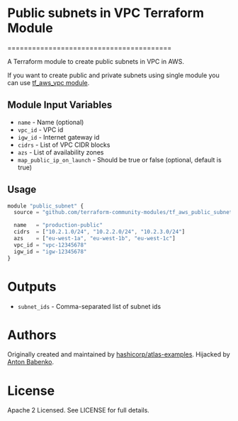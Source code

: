 # Public subnets in VPC Terraform Module
========================================

A Terraform module to create public subnets in VPC in AWS.

If you want to create public and private subnets using single module you can use [tf_aws_vpc module](https://github.com/terraform-community-modules/tf_aws_vpc).


Module Input Variables
----------------------

- `name` - Name (optional)
- `vpc_id` - VPC id
- `igw_id` - Internet gateway id
- `cidrs` - List of VPC CIDR blocks
- `azs` - List of availability zones
- `map_public_ip_on_launch` - Should be true or false (optional, default is true)

Usage
-----

```js
module "public_subnet" {
  source = "github.com/terraform-community-modules/tf_aws_public_subnet"

  name   = "production-public"
  cidrs  = ["10.2.1.0/24", "10.2.2.0/24", "10.2.3.0/24"]
  azs    = ["eu-west-1a", "eu-west-1b", "eu-west-1c"]
  vpc_id = "vpc-12345678"
  igw_id = "igw-12345678"
}
```

Outputs
=======

- `subnet_ids` - Comma-separated list of subnet ids

Authors
=======

Originally created and maintained by [hashicorp/atlas-examples](https://github.com/hashicorp/atlas-examples/tree/master/infrastructures/terraform/aws/network/public_subnet).
Hijacked by [Anton Babenko](https://github.com/antonbabenko).

License
=======

Apache 2 Licensed. See LICENSE for full details.